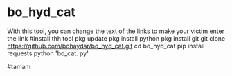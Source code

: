 # bo_hyd_cat
With this tool, you can change the text of the links to make your victim enter the link 
#install thh tool 
pkg update
pkg install python
pkg install git
git clone https://github.com/bohaydar/bo_hyd_cat.git
cd bo_hyd_cat
pip install requests 
python 'bo_cat. py'

#tamam 

